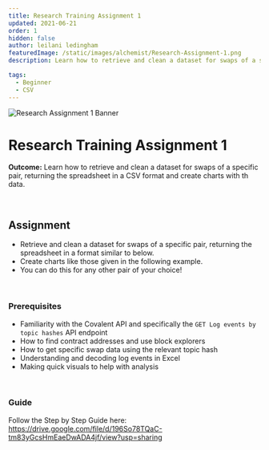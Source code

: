 ```yaml
---
title: Research Training Assignment 1
updated: 2021-06-21
order: 1
hidden: false
author: leilani ledingham
featuredImage: /static/images/alchemist/Research-Assignment-1.png
description: Learn how to retrieve and clean a dataset for swaps of a specific pair, returning the spreadsheet in a CSV format and create charts with th data.

tags: 
  - Beginner
  - CSV
---
```


![Research Assignment 1 Banner](/static/images/alchemist/Research-Assignment-1.png)

# Research Training Assignment 1

<Aside>

**Outcome:** Learn how to retrieve and clean a dataset for swaps of a specific pair, returning the spreadsheet in a CSV format and create charts with th data.

</Aside>

&nbsp;
## Assignment

- Retrieve and clean a dataset for swaps of a specific pair, returning the spreadsheet in a format similar to below.
- Create charts like those given in the following example.
- You can do this for any other pair of your choice!


&nbsp;
### Prerequisites

- Familiarity with the Covalent API and specifically the `GET Log events by topic hashes` API endpoint
- How to find contract addresses and use block explorers
- How to get specific swap data using the relevant topic hash
- Understanding and decoding log events in Excel
- Making quick visuals to help with analysis


&nbsp;
### Guide
Follow the Step by Step Guide here: https://drive.google.com/file/d/196So78TQaC-tm83yGcsHmEaeDwADA4jf/view?usp=sharing
